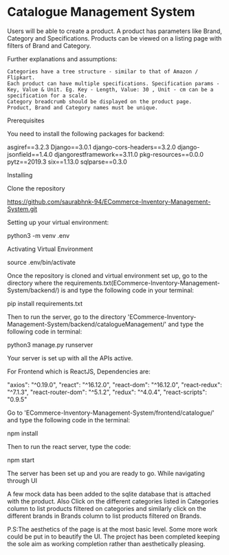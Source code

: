 # Catalogue Management System

Users will be able to create a product. A product has parameters like Brand, Category and Specifications. Products can be viewed on a listing page with filters of Brand and Category.

Further explanations and assumptions:

    Categories have a tree structure - similar to that of Amazon / Flipkart.
    Each product can have multiple specifications. Specification params - Key, Value & Unit. Eg. Key - Length, Value: 30 , Unit - cm can be a specification for a scale.
    Category breadcrumb should be displayed on the product page.
    Product, Brand and Category names must be unique.

Prerequisites

You need to install the following packages for backend:

asgiref==3.2.3
Django==3.0.1
django-cors-headers==3.2.0
django-jsonfield==1.4.0
djangorestframework==3.11.0
pkg-resources==0.0.0
pytz==2019.3
six==1.13.0
sqlparse==0.3.0

Installing

Clone the repository

https://github.com/saurabhnk-94/ECommerce-Inventory-Management-System.git

Setting up your virtual environment:

python3 -m venv .env

Activating Virtual Environment

source .env/bin/activate

Once the repository is cloned and virtual environment set up, go to the directory where the requirements.txt(ECommerce-Inventory-Management-System/backend/) is and type the following code in your terminal:

pip install requirements.txt

Then to run the server, go to the directory 'ECommerce-Inventory-Management-System/backend/catalogueManagement/' and type the following code in terminal:

python3 manage.py runserver

Your server is set up with all the APIs active.

For Frontend which is ReactJS, Dependencies are:

"axios": "^0.19.0",
"react": "^16.12.0",
"react-dom": "^16.12.0",
"react-redux": "^7.1.3",
"react-router-dom": "^5.1.2",
"redux": "^4.0.4",
"react-scripts": "0.9.5"

Go to 'ECommerce-Inventory-Management-System/frontend/catalogue/' and type the following code in the terminal:

npm install

Then to run the react server, type the code:

npm start

The server has been set up and you are ready to go. While navigating through UI

A few mock data has been added to the sqlite database that is attached with the product. Also Click on the different categories listed in Categories column to list products filtered on categories and similarly click on the different brands in Brands column to list products filtered on Brands.

P.S:The aesthetics of the page is at the most basic level. Some more work could be put in to beautify the UI. The project has been completed keeping the sole aim as working completion rather than aesthetically pleasing.

